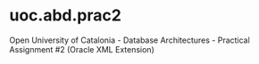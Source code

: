 # uoc.abd.prac2
Open University of Catalonia - Database Architectures - Practical Assignment #2 (Oracle XML Extension)
